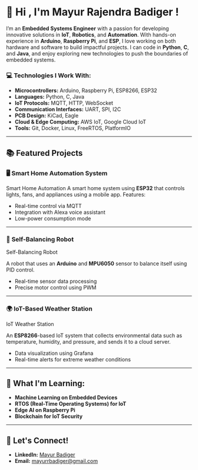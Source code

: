 # 👋 Hi , I'm Mayur Rajendra Badiger !


I’m an **Embedded Systems Engineer** with a passion for developing innovative solutions in **IoT**, **Robotics**, and **Automation**. With hands-on experience in **Arduino**, **Raspberry Pi**, and **ESP**, I love working on both hardware and software to build impactful projects. I can code in **Python**, **C**, and **Java**, and enjoy exploring new technologies to push the boundaries of embedded systems.

### 💻 **Technologies I Work With:**

- **Microcontrollers:** Arduino, Raspberry Pi, ESP8266, ESP32
- **Languages:** Python, C, Java
- **IoT Protocols:** MQTT, HTTP, WebSocket
- **Communication Interfaces:** UART, SPI, I2C
- **PCB Design:** KiCad, Eagle
- **Cloud & Edge Computing:** AWS IoT, Google Cloud IoT
- **Tools:** Git, Docker, Linux, FreeRTOS, PlatformIO

---

## 📚 **Featured Projects**

### 🖥️ **Smart Home Automation System**
Smart Home Automation
A smart home system using **ESP32** that controls lights, fans, and appliances using a mobile app. Features:
- Real-time control via MQTT
- Integration with Alexa voice assistant
- Low-power consumption mode


---

### 🚗 **Self-Balancing Robot**
Self-Balancing Robot

A robot that uses an **Arduino** and **MPU6050** sensor to balance itself using PID control. 
- Real-time sensor data processing
- Precise motor control using PWM

---

### 🌍 **IoT-Based Weather Station**
IoT Weather Station

An **ESP8266**-based IoT system that collects environmental data such as temperature, humidity, and pressure, and sends it to a cloud server.
- Data visualization using Grafana
- Real-time alerts for extreme weather conditions


---

## 🌱 **What I'm Learning:**
- **Machine Learning on Embedded Devices**
- **RTOS (Real-Time Operating Systems) for IoT**
- **Edge AI on Raspberry Pi**
- **Blockchain for IoT Security**

---

## 🤝 **Let's Connect!**
- **LinkedIn:** [Mayur Badiger](www.linkedin.com/in/mayurbadiger)
- **Email:** mayurrbadiger@gmail.com


